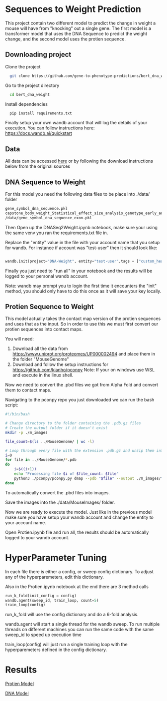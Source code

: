
# Sequences to Weight Prediction
This project contain two different model to predict the change in weight a mouse will have from "knocking" out a single gene. The first model is a transformer model that uses the DNA Sequence to predict the weight change, and the second model uses the protien sequence. 
 
## Downloading project
Clone the project

```bash
  git clone https://github.com/gene-to-phenotype-predictions/bert_dna_weight.git
```

Go to the project directory

```bash
  cd bert_dna_weight
```

Install dependencies

```bash
  pip install requirements.txt
```

Finally setup your own wandb account that will log the details of your execution. You can follow instructions here: https://docs.wandb.ai/quickstart 


## Data 
All data can be accessed [here](https://drive.google.com/drive/folders/1Exv-jo6RlcHdD5fPYqSA0v3TN0FGducF?usp=share_link) or by following the download instructions below from the original sources

## DNA Sequence to Weight

For this model you need the following data files to be place into ./data/ folder

```bash
gene_symbol_dna_sequence.pkl
capstone_body_weight_Statistical_effect_size_analysis_genotype_early_adult_scaled_13022023_gene_symbol_harmonized.pkl
/data/gene_symbol_dna_sequence_exon.pkl

```

Then Open up the DNASeq2Weight.ipynb notebook, make sure your using the same venv you ran the requirements.txt file in. 

Replace the "entity" value in the file with your account name that you setup for wandb. For instance if account was "test-user" then it should look like: 

```python

wandb.init(project="DNA-Weight", entity="test-user",tags = ["custom_head"], config = config)

```
Finally you just need to "run all" in your notebook and the results will be logged to your personal wandb account. 

Note: wandb may prompt you to login the first time it encounters the "init" method, you should only have to do this once as it will save your key locally. 


## Protien Sequence to Weight
This model actually takes the contact map version of the protien sequences and uses that as the input. So in order to use this we must first convert our protien sequences into contact maps. 

You will need: 
1. Download all the data from https://www.uniprot.org/proteomes/UP000002494 and place them in the folder "MouseGenome"
2. Download and follow the setup instructions for https://github.com/kianho/pconpy Note: If your on windows use WSL and execute in the linux shell. 

Now we need to convert the .pbd files we got from Alpha Fold and convert them to contact maps. 

Navigating to the pconpy repo you just downloaded we can run the bash script: 

```bash
#!/bin/bash

# Change directory to the folder containing the .pdb.gz files
# Create the output folder if it doesn't exist
mkdir -p ./m_images

file_count=$(ls ../MouseGenome/ | wc -l)

# Loop through every file with the extension .pdb.gz and unzip them into the ../MousePDB folder
i=0
for file in ../MouseGenome/*.pdb
do
    i=$((i+1))
    echo "Processing file $i of $file_count: $file"
    python3 ./pconpy/pconpy.py dmap --pdb "$file" --output ./m_images/"$file".png --measure minvdw --no-colorbar --transparent --width-inches 3.88 --height-inches 3.9
done
```

To automatically convert the .pbd files into images.

Save the images into the ./data/MouseImages/ folder. 

Now we are ready to execute the model. Just like in the previous model make sure you have setup your wandb account and change the entity to your account name. 

Open Protien.ipynb file and run all, the results should be automatically logged to your wandb account. 



# HyperParameter Tuning 
In each file there is either a config, or sweep config dictionary. To adjust any of the hyperparemeters, edit this dictionary. 

Also in the Protien.ipynb notebook at the end there are 3 method calls 

```python
run_k_fold(init_config = config)
wandb.agent(sweep_id, train_loop, count=5)
train_loop(config)
```
run_k_fold will use the config dictionary and do a 6-fold analysis. 

wandb.agent will start a single thread for the wandb sweep. To run multiple threads on different machines you can run the same code with the same sweep_id to speed up execution time

train_loop(config) will just run a single training loop with the hyperparemeters defined in the config dictionary. 





# Results 
[Protien Model](https://wandb.ai/pcoady/Protein-Weightt/sweeps)

[DNA Model](https://wandb.ai/pcoady/DNA-Weight?workspace=default)












